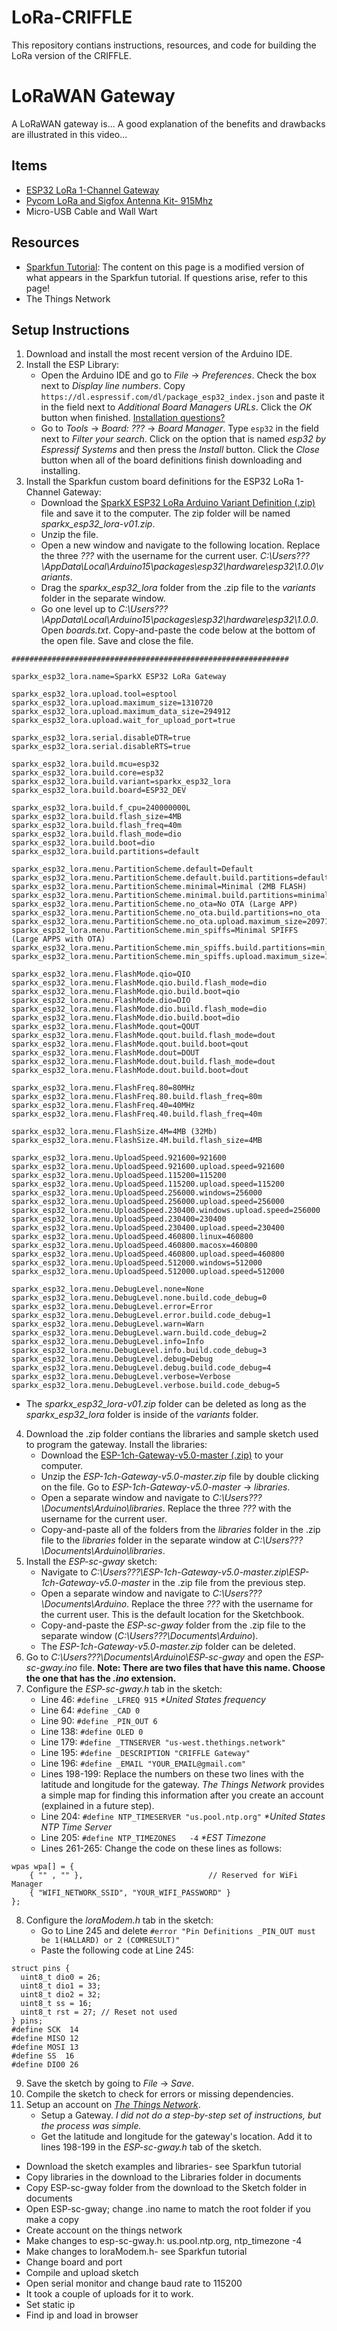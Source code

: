 # LoRa-CRIFFLE
This repository contians instructions, resources, and code for building the LoRa version of the CRIFFLE.
# LoRaWAN Gateway
A LoRaWAN gateway is... A good explanation of the benefits and drawbacks are illustrated in this video...
## Items
* [ESP32 LoRa 1-Channel Gateway](https://www.sparkfun.com/products/14893)
* [Pycom LoRa and Sigfox Antenna Kit- 915Mhz](https://www.sparkfun.com/products/14676)
* Micro-USB Cable and Wall Wart
## Resources
* [Sparkfun Tutorial](https://learn.sparkfun.com/tutorials/esp32-lora-1-ch-gateway-lorawan-and-the-things-network): The content on this page is a modified version of what appears in the Sparkfun tutorial. If questions arise, refer to this page!
* The Things Network
## Setup Instructions
1. Download and install the most recent version of the Arduino IDE.
2. Install the ESP Library:
   * Open the Arduino IDE and go to _File_ -> _Preferences_. Check the box next to _Display line numbers_. Copy `https://dl.espressif.com/dl/package_esp32_index.json` and paste it in the field next to _Additional Board Managers URLs_. Click the _OK_ button when finished. [Installation questions?](https://github.com/espressif/arduino-esp32/blob/master/docs/arduino-ide/boards_manager.md)
   * Go to _Tools_ -> _Board: ???_ -> _Board Manager_. Type `esp32` in the field next to _Filter your search_. Click on the option that is named _esp32 by Espressif Systems_ and then press the _Install_ button. Click the _Close_ button when all of the board definitions finish downloading and installing.
3. Install the Sparkfun custom board definitions for the ESP32 LoRa 1-Channel Gateway:
   * Download the [SparkX ESP32 LoRa Arduino Variant Definition (.zip)](https://cdn.sparkfun.com/assets/learn_tutorials/8/0/4/sparkx_esp32_lora-v01.zip) file and save it to the computer. The zip folder will be named _sparkx_esp32_lora-v01.zip_.
   * Unzip the file.
   * Open a new window and navigate to the following location. Replace the three _???_ with the username for the current user. _C:\Users\???\AppData\Local\Arduino15\packages\esp32\hardware\esp32\1.0.0\variants_.
   * Drag the _sparkx_esp32_lora_ folder from the .zip file to the _variants_ folder in the separate window.
   * Go one level up to _C:\Users\???\AppData\Local\Arduino15\packages\esp32\hardware\esp32\1.0.0_. Open _boards.txt_. Copy-and-paste the code below at the bottom of the open file. Save and close the file.
```
##############################################################

sparkx_esp32_lora.name=SparkX ESP32 LoRa Gateway

sparkx_esp32_lora.upload.tool=esptool
sparkx_esp32_lora.upload.maximum_size=1310720
sparkx_esp32_lora.upload.maximum_data_size=294912
sparkx_esp32_lora.upload.wait_for_upload_port=true

sparkx_esp32_lora.serial.disableDTR=true
sparkx_esp32_lora.serial.disableRTS=true

sparkx_esp32_lora.build.mcu=esp32
sparkx_esp32_lora.build.core=esp32
sparkx_esp32_lora.build.variant=sparkx_esp32_lora
sparkx_esp32_lora.build.board=ESP32_DEV

sparkx_esp32_lora.build.f_cpu=240000000L
sparkx_esp32_lora.build.flash_size=4MB
sparkx_esp32_lora.build.flash_freq=40m
sparkx_esp32_lora.build.flash_mode=dio
sparkx_esp32_lora.build.boot=dio
sparkx_esp32_lora.build.partitions=default

sparkx_esp32_lora.menu.PartitionScheme.default=Default
sparkx_esp32_lora.menu.PartitionScheme.default.build.partitions=default
sparkx_esp32_lora.menu.PartitionScheme.minimal=Minimal (2MB FLASH)
sparkx_esp32_lora.menu.PartitionScheme.minimal.build.partitions=minimal
sparkx_esp32_lora.menu.PartitionScheme.no_ota=No OTA (Large APP)
sparkx_esp32_lora.menu.PartitionScheme.no_ota.build.partitions=no_ota
sparkx_esp32_lora.menu.PartitionScheme.no_ota.upload.maximum_size=2097152
sparkx_esp32_lora.menu.PartitionScheme.min_spiffs=Minimal SPIFFS (Large APPS with OTA)
sparkx_esp32_lora.menu.PartitionScheme.min_spiffs.build.partitions=min_spiffs
sparkx_esp32_lora.menu.PartitionScheme.min_spiffs.upload.maximum_size=1966080

sparkx_esp32_lora.menu.FlashMode.qio=QIO
sparkx_esp32_lora.menu.FlashMode.qio.build.flash_mode=dio
sparkx_esp32_lora.menu.FlashMode.qio.build.boot=qio
sparkx_esp32_lora.menu.FlashMode.dio=DIO
sparkx_esp32_lora.menu.FlashMode.dio.build.flash_mode=dio
sparkx_esp32_lora.menu.FlashMode.dio.build.boot=dio
sparkx_esp32_lora.menu.FlashMode.qout=QOUT
sparkx_esp32_lora.menu.FlashMode.qout.build.flash_mode=dout
sparkx_esp32_lora.menu.FlashMode.qout.build.boot=qout
sparkx_esp32_lora.menu.FlashMode.dout=DOUT
sparkx_esp32_lora.menu.FlashMode.dout.build.flash_mode=dout
sparkx_esp32_lora.menu.FlashMode.dout.build.boot=dout

sparkx_esp32_lora.menu.FlashFreq.80=80MHz
sparkx_esp32_lora.menu.FlashFreq.80.build.flash_freq=80m
sparkx_esp32_lora.menu.FlashFreq.40=40MHz
sparkx_esp32_lora.menu.FlashFreq.40.build.flash_freq=40m

sparkx_esp32_lora.menu.FlashSize.4M=4MB (32Mb)
sparkx_esp32_lora.menu.FlashSize.4M.build.flash_size=4MB

sparkx_esp32_lora.menu.UploadSpeed.921600=921600
sparkx_esp32_lora.menu.UploadSpeed.921600.upload.speed=921600
sparkx_esp32_lora.menu.UploadSpeed.115200=115200
sparkx_esp32_lora.menu.UploadSpeed.115200.upload.speed=115200
sparkx_esp32_lora.menu.UploadSpeed.256000.windows=256000
sparkx_esp32_lora.menu.UploadSpeed.256000.upload.speed=256000
sparkx_esp32_lora.menu.UploadSpeed.230400.windows.upload.speed=256000
sparkx_esp32_lora.menu.UploadSpeed.230400=230400
sparkx_esp32_lora.menu.UploadSpeed.230400.upload.speed=230400
sparkx_esp32_lora.menu.UploadSpeed.460800.linux=460800
sparkx_esp32_lora.menu.UploadSpeed.460800.macosx=460800
sparkx_esp32_lora.menu.UploadSpeed.460800.upload.speed=460800
sparkx_esp32_lora.menu.UploadSpeed.512000.windows=512000
sparkx_esp32_lora.menu.UploadSpeed.512000.upload.speed=512000

sparkx_esp32_lora.menu.DebugLevel.none=None
sparkx_esp32_lora.menu.DebugLevel.none.build.code_debug=0
sparkx_esp32_lora.menu.DebugLevel.error=Error
sparkx_esp32_lora.menu.DebugLevel.error.build.code_debug=1
sparkx_esp32_lora.menu.DebugLevel.warn=Warn
sparkx_esp32_lora.menu.DebugLevel.warn.build.code_debug=2
sparkx_esp32_lora.menu.DebugLevel.info=Info
sparkx_esp32_lora.menu.DebugLevel.info.build.code_debug=3
sparkx_esp32_lora.menu.DebugLevel.debug=Debug
sparkx_esp32_lora.menu.DebugLevel.debug.build.code_debug=4
sparkx_esp32_lora.menu.DebugLevel.verbose=Verbose
sparkx_esp32_lora.menu.DebugLevel.verbose.build.code_debug=5
```
   * The _sparkx_esp32_lora-v01.zip_ folder can be deleted as long as the _sparkx_esp32_lora_ folder is inside of the _variants_ folder.
4. Download the .zip folder contians the libraries and sample sketch used to program the gateway. Install the libraries:
   * Download the [ESP-1ch-Gateway-v5.0-master (.zip)](https://github.com/things4u/ESP-1ch-Gateway-v5.0/archive/master.zip) to your computer.
   * Unzip the _ESP-1ch-Gateway-v5.0-master.zip_ file by double clicking on the file. Go to _ESP-1ch-Gateway-v5.0-master_ -> _libraries_.
   * Open a separate window and navigate to _C:\Users\???\Documents\Arduino\libraries_. Replace the three _???_ with the username for the current user.
   * Copy-and-paste all of the folders from the _libraries_ folder in the .zip file to the _libraries_ folder in the separate window at _C:\Users\???\Documents\Arduino\libraries_.
5. Install the _ESP-sc-gway_ sketch:
   * Navigate to _C:\Users\???\ESP-1ch-Gateway-v5.0-master.zip\ESP-1ch-Gateway-v5.0-master_ in the .zip file from the previous step.
   * Open a separate window and navigate to _C:\Users\???\Documents\Arduino_. Replace the three _???_ with the username for the current user. This is the default location for the Sketchbook.
   * Copy-and-paste the _ESP-sc-gway_ folder from the .zip file to the separate window (_C:\Users\???\Documents\Arduino_).
   * The _ESP-1ch-Gateway-v5.0-master.zip_ folder can be deleted.
6. Go to _C:\Users\???\Documents\Arduino\ESP-sc-gway_ and open the _ESP-sc-gway.ino_ file. **Note: There are two files that have this name. Choose the one that has the _.ino_ extension.**
7. Configure the _ESP-sc-gway.h_ tab in the sketch:
   * Line 46: `#define _LFREQ 915` _*United States frequency_
   * Line 64: `#define _CAD 0`
   * Line 90: `#define _PIN_OUT 6`
   * Line 138: `#define OLED 0`
   * Line 179: `#define _TTNSERVER "us-west.thethings.network"`
   * Line 195: `#define _DESCRIPTION "CRIFFLE Gateway"`
   * Line 196: `#define _EMAIL "YOUR_EMAIL@gmail.com"`
   * Lines 198-199: Replace the numbers on these two lines with the latitude and longitude for the gateway. _The Things Network_ provides a simple map for finding this information after you create an account (explained in a future step).
   * Line 204: `#define NTP_TIMESERVER "us.pool.ntp.org"` _*United States NTP Time Server_
   * Line 205: `#define NTP_TIMEZONES	-4` _*EST Timezone_
   * Lines 261-265: Change the code on these lines as follows:
```
wpas wpa[] = {
	{ "" , "" },							// Reserved for WiFi Manager
	{ "WIFI_NETWORK_SSID", "YOUR_WIFI_PASSWORD" }
};
```
8. Configure the _loraModem.h_ tab in the sketch:
   * Go to Line 245 and delete `#error "Pin Definitions _PIN_OUT must be 1(HALLARD) or 2 (COMRESULT)"`
   * Paste the following code at Line 245:
```
struct pins {
  uint8_t dio0 = 26;
  uint8_t dio1 = 33;
  uint8_t dio2 = 32;
  uint8_t ss = 16;
  uint8_t rst = 27; // Reset not used
} pins;
#define SCK  14
#define MISO 12
#define MOSI 13
#define SS  16
#define DIO0 26
```
9. Save the sketch by going to _File_ -> _Save_.
10. Compile the sketch to check for errors or missing dependencies.
11. Setup an account on [_The Things Network_](https://www.thethingsnetwork.org/).
    * Setup a Gateway. _I did not do a step-by-step set of instructions, but the process was simple._
    * Get the latitude and longitude for the gateway's location. Add it to lines 198-199 in the _ESP-sc-gway.h_ tab of the sketch.


* Download the sketch examples and libraries- see Sparkfun tutorial
* Copy libraries in the download to the Libraries folder in documents
* Copy ESP-sc-gway folder from the download to the Sketch folder in documents
* Open ESP-sc-gway; change .ino name to match the root folder if you make a copy
* Create account on the things network
* Make changes to esp-sc-gway.h: us.pool.ntp.org, ntp_timezone -4
* Make changes to loraModem.h- see Sparkfun tutorial
* Change board and port
* Compile and upload sketch
* Open serial monitor and change baud rate to 115200
* It took a couple of uploads for it to work.
* Set static ip
* Find ip and load in browser
